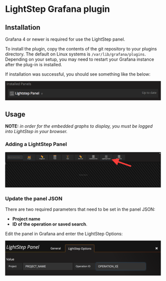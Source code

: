 # LightStep Grafana plugin

## Installation

Grafana 4 or newer is required for use the LightStep panel.

To install the plugin, copy the contents of the git repository to your plugins directory. The default on Linux systems is `/var/lib/grafana/plugins`.  Depending on your setup, you may need to restart your Grafana instance after the plug-in is installed.

If installation was successful, you should see something like the below:

![Installed Panels](doc/installed-panel.png)

## Usage

**NOTE:** *in order for the embedded graphs to display, you must be logged into LightStep in your browser.*

### Adding a LightStep Panel

![Add a panel](doc/add-panel.png)

### Update the panel JSON

There are two required parameters that need to be set in the panel JSON:

* **Project name**
* **ID of the operation or saved search**.

Edit the panel in Grafana and enter the LightStep Options:

![Add a panel](doc/edit-panel.png)
